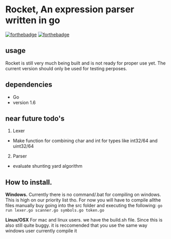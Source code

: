 # Rocket,  An expression parser written in go
[![forthebadge](http://forthebadge.com/images/badges/designed-in-ms-paint.svg)](http://forthebadge.com)
[![forthebadge](http://forthebadge.com/images/badges/powered-by-jeffs-keyboard.svg)](http://forthebadge.com)

## usage

Rocket is still very much being built and is not ready for proper use yet.
The current version should only be used for testing perposes.


## dependencies

- Go
- version 1.6

## near future todo's

1. Lexer
  * Make function for combining char and int for types like int32/64 and uint32/64
2. Parser
  * evaluate shunting yard algorithm

## How to install.
 **Windows.**
    Currently there is no command/.bat for compiling on windows.
    This is high on our priority list tho.
    For now you will have to compile allthe files manually buy going into the src folder and executing the following:
    ```
      go run lexer.go scanner.go symbols.go token.go
    ```
  
 **Linux/OSX**
    For mac and linux users. we have the build.sh file.
    Since this is also still quite buggy. it is reccomended that you use the same way windows user currently compile it
